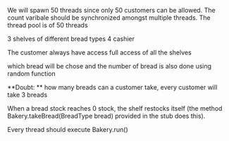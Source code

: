 We will spawn 50 threads since only 50 customers can be allowed.
The count varibale should be synchronized amongst multiple threads.
The thread pool is of 50 threads


3 shelves of different bread types
4 cashier

The customer always have access full access of all the shelves

which bread will be chose and the number of bread is also done using random function

**Doubt: ** how many breads can a customer take, every customer will take 3 breads

When a bread stock reaches 0 stock, the shelf restocks itself (the method
Bakery.takeBread(BreadType bread) provided in the stub does this). 

Every thread should execute Bakery.run()